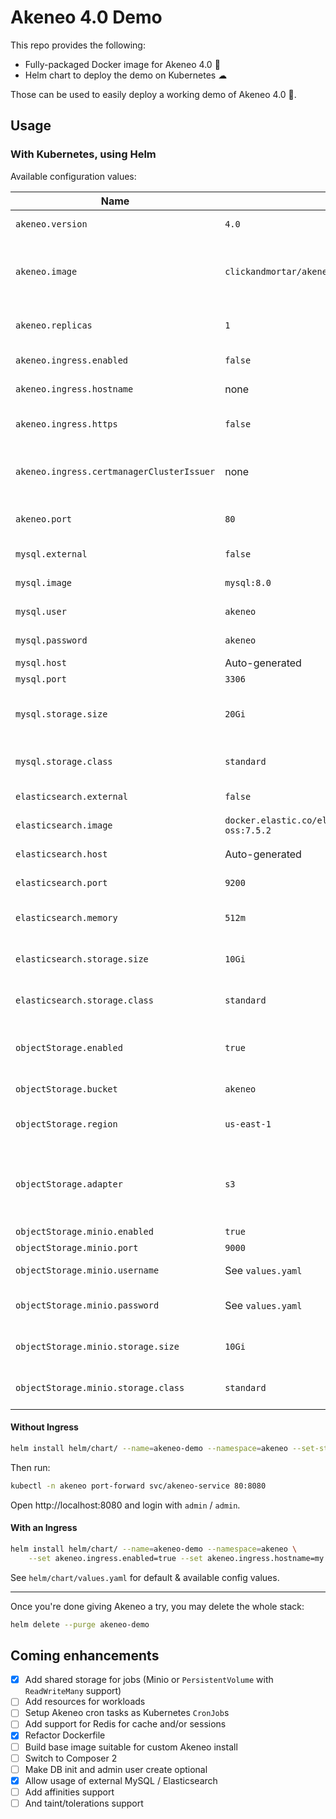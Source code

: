 # Akeneo 4.0 Demo

This repo provides the following:

* Fully-packaged Docker image for Akeneo 4.0 🐳
* Helm chart to deploy the demo on Kubernetes ☁

Those can be used to easily deploy a working demo of Akeneo 4.0 🚀.

## Usage

### With Kubernetes, using Helm

Available configuration values:

| Name | Default | Info |
|---|---|---|
| `akeneo.version` | `4.0` | Version to install / use |
| `akeneo.image` | `clickandmortar/akeneo:4.0-demo` | Custom Docker image to use (must listen for HTTP) |
| `akeneo.replicas` | `1` | Number of Akeneo instances |
| `akeneo.ingress.enabled` | `false` | Enable use of Ingress |
| `akeneo.ingress.hostname` | none | Hostname for Ingress |
| `akeneo.ingress.https` | `false` | Enable HTTPS for Ingress |
| `akeneo.ingress.certmanagerClusterIssuer` | none | Cert Manager Cluster Issuer name |
| `akeneo.port` | `80` | HTTP port the image is listening on |
| `mysql.external` | `false` | Use external MySQL |
| `mysql.image` | `mysql:8.0` | MySQL image to use |
| `mysql.user` | `akeneo` | MySQL username |
| `mysql.password` | `akeneo` | MySQL password |
| `mysql.host` | Auto-generated | MySQL host |
| `mysql.port` | `3306` | MySQL port |
| `mysql.storage.size` | `20Gi` | Size of MySQL Persistent Volume |
| `mysql.storage.class` | `standard` | Storage Class of MySQL PV |
| `elasticsearch.external` | `false` | Use external Elasticsearch |
| `elasticsearch.image` | `docker.elastic.co/elasticsearch/elasticsearch-oss:7.5.2` | Elasticsearch image to use |
| `elasticsearch.host` | Auto-generated | Elasticsearch host |
| `elasticsearch.port` | `9200` | Elasticsearch port |
| `elasticsearch.memory` | `512m` | Memory allocated to ES |
| `elasticsearch.storage.size` | `10Gi` | Size of ES Persistent Volume |
| `elasticsearch.storage.class` | `standard` | Storage Class of ES PV |
| `objectStorage.enabled` | `true` | Use external object storage (uses Minio) |
| `objectStorage.bucket` | `akeneo` | Name of bucket |
| `objectStorage.region` | `us-east-1` | AWS Region (when applicable) |
| `objectStorage.adapter` | `s3` | Object storage adapter (only S3 supported at the moment) |
| `objectStorage.minio.enabled` | `true` | Install Minio |
| `objectStorage.minio.port` | `9000` | Minio port |
| `objectStorage.minio.username` | See `values.yaml` | Username / access key |
| `objectStorage.minio.password` | See `values.yaml` | Password / access secret |
| `objectStorage.minio.storage.size` | `10Gi` | Minio persistent storage size |
| `objectStorage.minio.storage.class` | `standard` | Minio persistent storage class |

#### Without Ingress

```bash
helm install helm/chart/ --name=akeneo-demo --namespace=akeneo --set-string akeneo.version=4.0
```

Then run:

```bash
kubectl -n akeneo port-forward svc/akeneo-service 80:8080
```

Open http://localhost:8080 and login with `admin` / `admin`.

#### With an Ingress

```bash
helm install helm/chart/ --name=akeneo-demo --namespace=akeneo \
    --set akeneo.ingress.enabled=true --set akeneo.ingress.hostname=my.host.name
```

See `helm/chart/values.yaml` for default & available config values.

---

Once you're done giving Akeneo a try, you may delete the whole stack:

```bash
helm delete --purge akeneo-demo
```

## Coming enhancements

- [x] Add shared storage for jobs (Minio or `PersistentVolume` with `ReadWriteMany` support)
- [ ] Add resources for workloads
- [ ] Setup Akeneo cron tasks as Kubernetes `CronJob`s
- [ ] Add support for Redis for cache and/or sessions
- [x] Refactor Dockerfile
- [ ] Build base image suitable for custom Akeneo install
- [ ] Switch to Composer 2
- [ ] Make DB init and admin user create optional
- [x] Allow usage of external MySQL / Elasticsearch
- [ ] Add affinities support
- [ ] And taint/tolerations support
